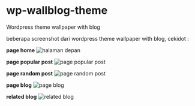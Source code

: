# wp-wallblog-theme
Wordpress theme wallpaper with blog

beberapa screenshot dari wordpress theme wallpaper with blog, cekidot :

**page home**
![halaman depan](https://cloud.githubusercontent.com/assets/6567330/12676734/d57d165e-c6c6-11e5-80b5-86350a7e9cb0.png)

**page popular post**
![page popular post](https://cloud.githubusercontent.com/assets/6567330/12676776/1151e77c-c6c7-11e5-8cdc-dbaefc8c0511.png)

**page random post**
![page random post](https://cloud.githubusercontent.com/assets/6567330/12676780/18af4942-c6c7-11e5-9a94-fc8f71223662.png)

**page blog**
![page blog](https://cloud.githubusercontent.com/assets/6567330/12676792/2b194a4c-c6c7-11e5-9985-e22f9a066aa7.png)

**related blog**
![related blog](https://cloud.githubusercontent.com/assets/6567330/12676800/34c91e3c-c6c7-11e5-89a8-96b7a16ea837.png)
